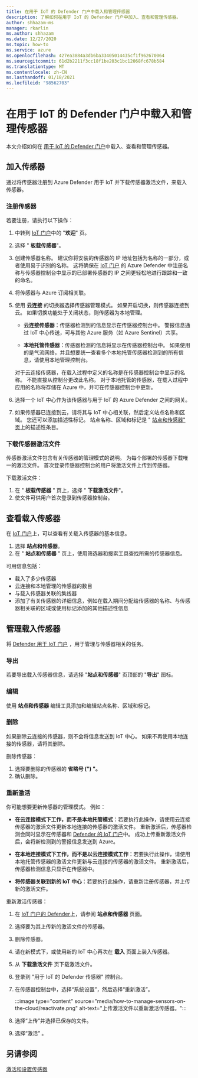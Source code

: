 ```yaml
---
title: 在用于 IoT 的 Defender 门户中载入和管理传感器
description: 了解如何在用于 IoT 的 Defender 门户中加入、查看和管理传感器。
author: shhazam-ms
manager: rkarlin
ms.author: shhazam
ms.date: 12/27/2020
ms.topic: how-to
ms.service: azure
ms.openlocfilehash: 427ea3884a3db6ba33405014435cf1f962670064
ms.sourcegitcommit: 61d2b2211f3cc18f1be203c1bc12068fc678b584
ms.translationtype: MT
ms.contentlocale: zh-CN
ms.lasthandoff: 01/18/2021
ms.locfileid: "98562703"
---
```

# <a name="onboard-and-manage-sensors-in-the-defender-for-iot-portal"></a>在用于 IoT 的 Defender 门户中载入和管理传感器

本文介绍如何在 [用于 IoT 的 Defender 门户](https://portal.azure.com/#blade/Microsoft_Azure_IoT_Defender/IoTDefenderDashboard/Getting_Started)中载入、查看和管理传感器。

## <a name="onboard-sensors"></a>加入传感器

通过将传感器注册到 Azure Defender 用于 IoT 并下载传感器激活文件，来载入传感器。

### <a name="register-the-sensor"></a>注册传感器

若要注册，请执行以下操作：

1. 中转到 [IoT 门户](https://portal.azure.com/#blade/Microsoft_Azure_IoT_Defender/IoTDefenderDashboard/Getting_Started)中的 "**欢迎**" 页。
1. 选择 " **板载传感器**"。
1. 创建传感器名称。 建议你将安装的传感器的 IP 地址包括为名称的一部分，或者使用易于识别的名称。 这将确保在 [IoT 门户](https://portal.azure.com/#blade/Microsoft_Azure_IoT_Defender/IoTDefenderDashboard/Getting_Started) 的 Azure Defender 中注册名称与传感器控制台中显示的已部署传感器的 IP 之间更轻松地进行跟踪和一致的命名。
1. 将传感器与 Azure 订阅相关联。
1. 使用 **云连接** 的切换器选择传感器管理模式。 如果开启切换，则传感器连接到云。 如果切换功能处于关闭状态，则传感器为本地管理。

   - **云连接传感器**：传感器检测到的信息显示在传感器控制台中。 警报信息通过 IoT 中心传送，可与其他 Azure 服务（如 Azure Sentinel）共享。

   - **本地托管传感器**：传感器检测的信息将显示在传感器控制台中。 如果使用的是气流网络，并且想要统一查看多个本地托管传感器检测到的所有信息，请使用本地管理控制台。

   对于云连接传感器，在载入过程中定义的名称是在传感器控制台中显示的名称。 不能直接从控制台更改此名称。 对于本地托管的传感器，在载入过程中应用的名称将存储在 Azure 中，并可在传感器控制台中更新。

1. 选择一个 IoT 中心作为该传感器与用于 IoT 的 Azure Defender 之间的网关。
1. 如果传感器已连接到云，请将其与 IoT 中心相关联，然后定义站点名称和区域。 您还可以添加描述性标记。 站点名称、区域和标记是 " [站点和传感器" 页](#view-onboarded-sensors)上的描述性条目。

### <a name="download-the-sensor-activation-file"></a>下载传感器激活文件

传感器激活文件包含有关传感器的管理模式的说明。 为每个部署的传感器下载唯一的激活文件。 首次登录传感器控制台的用户将激活文件上传到传感器。

下载激活文件：

1. 在 " **板载传感器** " 页上，选择 " **下载激活文件**"。
1. 使文件可供用户首次登录到传感器控制台。

## <a name="view-onboarded-sensors"></a>查看载入传感器

在 [IoT 门户](https://portal.azure.com/#blade/Microsoft_Azure_IoT_Defender/IoTDefenderDashboard/Getting_Started)上，可以查看有关载入传感器的基本信息。 

1. 选择 **站点和传感器**。
1. 在 " **站点和传感器** " 页上，使用筛选器和搜索工具查找所需的传感器信息。

可用信息包括：

- 载入了多少传感器
- 云连接和本地管理的传感器的数目
- 与载入传感器关联的集线器
- 添加了有关传感器的详细信息，例如在载入期间分配给传感器的名称、与传感器相关联的区域或使用标记添加的其他描述性信息

## <a name="manage-onboarded-sensors"></a>管理载入传感器

将 [Defender 用于 IoT 门户](https://portal.azure.com/#blade/Microsoft_Azure_IoT_Defender/IoTDefenderDashboard/Getting_Started) ，用于管理与传感器相关的任务。

### <a name="export"></a>导出

若要导出载入传感器信息，请选择 "**站点和传感器**" 页顶部的 "**导出**" 图标。

### <a name="edit"></a>编辑

使用 **站点和传感器** 编辑工具添加和编辑站点名称、区域和标记。

### <a name="delete"></a>删除

如果删除云连接的传感器，则不会将信息发送到 IoT 中心。 如果不再使用本地连接的传感器，请将其删除。

删除传感器：

1. 选择要删除的传感器的 **省略号 (") "。** 
1. 确认删除。

### <a name="reactivate"></a>重新激活

你可能想要更新传感器的管理模式。 例如：

- **在云连接模式下工作，而不是本地托管模式**：若要执行此操作，请使用云连接传感器的激活文件更新本地连接的传感器的激活文件。 重新激活后，传感器检测会同时显示在传感器和 [Defender 的 IoT 门户](https://portal.azure.com/#blade/Microsoft_Azure_IoT_Defender/IoTDefenderDashboard/Getting_Started)中。 成功上传重新激活文件后，会将新检测到的警报信息发送到 Azure。

- **在本地连接模式下工作，而不是以云连接模式工作**：若要执行此操作，请使用本地托管传感器的激活文件更新与云连接的传感器的激活文件。 重新激活后，传感器检测信息只显示在传感器中。

- **将传感器关联到新的 IoT 中心**：若要执行此操作，请重新注册传感器，并上传新的激活文件。

重新激活传感器：

1. 在 [IoT 门户的 Defender](https://portal.azure.com/#blade/Microsoft_Azure_IoT_Defender/IoTDefenderDashboard/Getting_Started)上，请参阅 **站点和传感器** 页面。

2. 选择要为其上传新的激活文件的传感器。

3. 删除传感器。

4. 请在新模式下，或使用新的 IoT 中心再次在 **载入** 页面上装入传感器。

5. 从 **下载激活文件** 页下载激活文件。

6. 登录到 "用于 IoT 的 Defender 传感器" 控制台。

7. 在传感器控制台中，选择“系统设置”，然后选择“重新激活”。

   :::image type="content" source="media/how-to-manage-sensors-on-the-cloud/reactivate.png" alt-text="上传激活文件以重新激活传感器。":::

8. 选择“上传”并选择已保存的文件。

9. 选择“激活”  。 

## <a name="see-also"></a>另请参阅

[激活和设置传感器](how-to-activate-and-set-up-your-sensor.md)

